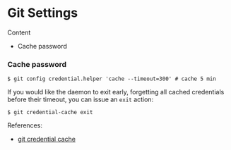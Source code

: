 # Git Settings

Content

- Cache password

### Cache password

```shell
$ git config credential.helper 'cache --timeout=300' # cache 5 min
```

If you would like the daemon to exit early, forgetting all cached credentials before their timeout, you can issue an `exit` action:

```shell
$ git credential-cache exit
```

References:

- [git credential cache](https://git-scm.com/docs/git-credential-cache)